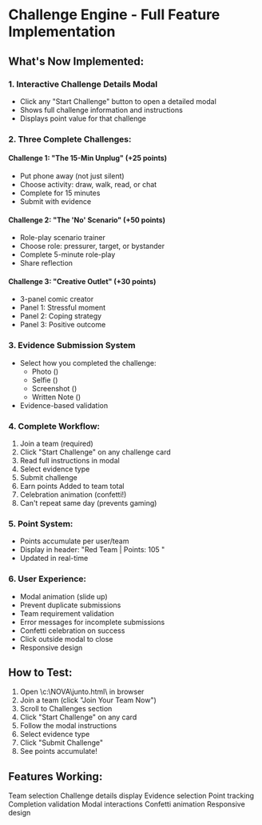 # Challenge Engine - Full Feature Implementation

## What's Now Implemented:

### 1. **Interactive Challenge Details Modal**
   - Click any "Start Challenge" button to open a detailed modal
   - Shows full challenge information and instructions
   - Displays point value for that challenge

### 2. **Three Complete Challenges:**

#### Challenge 1: "The 15-Min Unplug" (+25 points)
   - Put phone away (not just silent)
   - Choose activity: draw, walk, read, or chat
   - Complete for 15 minutes
   - Submit with evidence

#### Challenge 2: "The 'No' Scenario" (+50 points)
   - Role-play scenario trainer
   - Choose role: pressurer, target, or bystander
   - Complete 5-minute role-play
   - Share reflection

#### Challenge 3: "Creative Outlet" (+30 points)
   - 3-panel comic creator
   - Panel 1: Stressful moment
   - Panel 2: Coping strategy
   - Panel 3: Positive outcome

### 3. **Evidence Submission System**
   - Select how you completed the challenge:
     - Photo ()
     - Selfie ()
     - Screenshot ()
     - Written Note ()
   - Evidence-based validation

### 4. **Complete Workflow:**
   1. Join a team (required)
   2. Click "Start Challenge" on any challenge card
   3. Read full instructions in modal
   4. Select evidence type
   5. Submit challenge
   6. Earn points  Added to team total
   7. Celebration animation (confetti!)
   8. Can't repeat same day (prevents gaming)

### 5. **Point System:**
   - Points accumulate per user/team
   - Display in header: "Red Team | Points: 105 "
   - Updated in real-time

### 6. **User Experience:**
   - Modal animation (slide up)
   - Prevent duplicate submissions
   - Team requirement validation
   - Error messages for incomplete submissions
   - Confetti celebration on success
   - Click outside modal to close
   - Responsive design

## How to Test:

1. Open \c:\NOVA\junto.html\ in browser
2. Join a team (click "Join Your Team Now")
3. Scroll to Challenges section
4. Click "Start Challenge" on any card
5. Follow the modal instructions
6. Select evidence type
7. Click "Submit Challenge"
8. See points accumulate!

## Features Working:
 Team selection
 Challenge details display
 Evidence selection
 Point tracking
 Completion validation
 Modal interactions
 Confetti animation
 Responsive design
